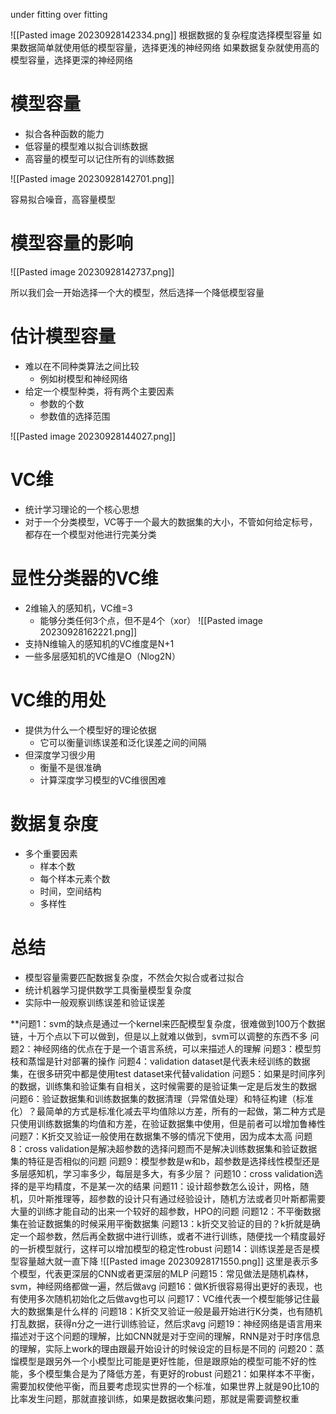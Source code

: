 under fitting over fitting

![[Pasted image 20230928142334.png]]
根据数据的复杂程度选择模型容量
如果数据简单就使用低的模型容量，选择更浅的神经网络
如果数据复杂就使用高的模型容量，选择更深的神经网络

# 模型容量

- 拟合各种函数的能力
- 低容量的模型难以拟合训练数据
- 高容量的模型可以记住所有的训练数据

![[Pasted image 20230928142701.png]]

容易拟合噪音，高容量模型

# 模型容量的影响

![[Pasted image 20230928142737.png]]

所以我们会一开始选择一个大的模型，然后选择一个降低模型容量

# 估计模型容量

- 难以在不同种类算法之间比较
	- 例如树模型和神经网络
- 给定一个模型种类，将有两个主要因素
	- 参数的个数
	- 参数值的选择范围

![[Pasted image 20230928144027.png]]

# VC维

-  统计学习理论的一个核心思想
-  对于一个分类模型，VC等于一个最大的数据集的大小，不管如何给定标号，都存在一个模型对他进行完美分类

# 显性分类器的VC维

- 2维输入的感知机，VC维=3
	- 能够分类任何3个点，但不是4个（xor）
![[Pasted image 20230928162221.png]]
- 支持N维输入的感知机的VC维度是N+1
- 一些多层感知机的VC维是O（Nlog2N）


# VC维的用处

- 提供为什么一个模型好的理论依据
	- 它可以衡量训练误差和泛化误差之间的间隔
- 但深度学习很少用
	- 衡量不是很准确
	- 计算深度学习模型的VC维很困难

# 数据复杂度

- 多个重要因素
	- 样本个数
	- 每个样本元素个数
	- 时间，空间结构
	- 多样性

# 总结

- 模型容量需要匹配数据复杂度，不然会欠拟合或者过拟合
- 统计机器学习提供数学工具衡量模型复杂度
- 实际中一般观察训练误差和验证误差


**问题1：svm的缺点是通过一个kernel来匹配模型复杂度，很难做到100万个数据链，十万个点以下可以做到，但是以上就难以做到，svm可以调整的东西不多
问题2：神经网络的优点在于是一个语言系统，可以来描述人的理解
问题3：模型剪枝和蒸馏是针对部署的操作
问题4：validation dataset是代表未经训练的数据集，在很多研究中都是使用test dataset来代替validation
问题5：如果是时间序列的数据，训练集和验证集有自相关，这时候需要的是验证集一定是后发生的数据
问题6：验证数据集和训练数据集的数据清理（异常值处理）和特征构建（标准化）？最简单的方式是标准化减去平均值除以方差，所有的一起做，第二种方式是只使用训练数据集的均值和方差，在验证数据集中使用，但是前者可以增加鲁棒性
问题7：K折交叉验证一般使用在数据集不够的情况下使用，因为成本太高
问题8：cross validation是解决超参数的选择问题而不是解决训练数据集和验证数据集的特征是否相似的问题
问题9：模型参数是w和b，超参数是选择线性模型还是多层感知机，学习率多少，每层是多大，有多少层？
问题10：cross validation选择的是平均精度，不是某一次的结果
问题11：设计超参数怎么设计，网格，随机，贝叶斯推理等，超参数的设计只有通过经验设计，随机方法或者贝叶斯都需要大量的训练才能自动的出来一个较好的超参数，HPO的问题
问题12：不平衡数据集在验证数据集的时候采用平衡数据集
问题13：k折交叉验证的目的？k折就是确定一个超参数，然后再全数据中进行训练，或者不进行训练，随便找一个精度最好的一折模型就行，这样可以增加模型的稳定性robust
问题14：训练误差是否是模型容量越大就一直下降
![[Pasted image 20230928171550.png]]
这里是表示多个模型，代表更深层的CNN或者更深层的MLP
问题15：常见做法是随机森林，svm，神经网络都做一遍，然后做avg
问题16：做K折很容易得出更好的表现，也有使用多次随机初始化之后做avg也可以
问题17：VC维代表一个模型能够记住最大的数据集是什么样的
问题18：K折交叉验证一般是最开始进行K分类，也有随机打乱数据，获得n分之一进行训练验证，然后求avg
问题19：神经网络是语言用来描述对于这个问题的理解，比如CNN就是对于空间的理解，RNN是对于时序信息的理解，实际上work的理由跟最开始设计的时候设定的目标是不同的
问题20：蒸馏模型是跟另外一个小模型比可能是更好性能，但是跟原始的模型可能不好的性能，多个模型集合是为了降低方差，有更好的robust
问题21：如果样本不平衡，需要加权使他平衡，而且要考虑现实世界的一个标准，如果世界上就是90比10的比率发生问题，那就直接训练，如果是数据收集问题，那就是需要调整权重